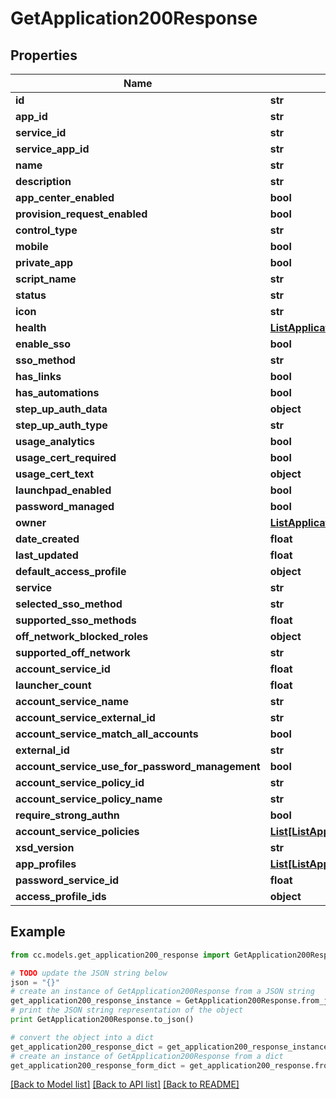 # GetApplication200Response


## Properties
Name | Type | Description | Notes
------------ | ------------- | ------------- | -------------
**id** | **str** |  | [optional] 
**app_id** | **str** |  | [optional] 
**service_id** | **str** |  | [optional] 
**service_app_id** | **str** |  | [optional] 
**name** | **str** |  | [optional] 
**description** | **str** |  | [optional] 
**app_center_enabled** | **bool** |  | [optional] 
**provision_request_enabled** | **bool** |  | [optional] 
**control_type** | **str** |  | [optional] 
**mobile** | **bool** |  | [optional] 
**private_app** | **bool** |  | [optional] 
**script_name** | **str** |  | [optional] 
**status** | **str** |  | [optional] 
**icon** | **str** |  | [optional] 
**health** | [**ListApplications200ResponseInnerHealth**](ListApplications200ResponseInnerHealth.md) |  | [optional] 
**enable_sso** | **bool** |  | [optional] 
**sso_method** | **str** |  | [optional] 
**has_links** | **bool** |  | [optional] 
**has_automations** | **bool** |  | [optional] 
**step_up_auth_data** | **object** |  | [optional] 
**step_up_auth_type** | **str** |  | [optional] 
**usage_analytics** | **bool** |  | [optional] 
**usage_cert_required** | **bool** |  | [optional] 
**usage_cert_text** | **object** |  | [optional] 
**launchpad_enabled** | **bool** |  | [optional] 
**password_managed** | **bool** |  | [optional] 
**owner** | [**ListApplications200ResponseInnerOwner**](ListApplications200ResponseInnerOwner.md) |  | [optional] 
**date_created** | **float** |  | [optional] 
**last_updated** | **float** |  | [optional] 
**default_access_profile** | **object** |  | [optional] 
**service** | **str** |  | [optional] 
**selected_sso_method** | **str** |  | [optional] 
**supported_sso_methods** | **float** |  | [optional] 
**off_network_blocked_roles** | **object** |  | [optional] 
**supported_off_network** | **str** |  | [optional] 
**account_service_id** | **float** |  | [optional] 
**launcher_count** | **float** |  | [optional] 
**account_service_name** | **str** |  | [optional] 
**account_service_external_id** | **str** |  | [optional] 
**account_service_match_all_accounts** | **bool** |  | [optional] 
**external_id** | **str** |  | [optional] 
**account_service_use_for_password_management** | **bool** |  | [optional] 
**account_service_policy_id** | **str** |  | [optional] 
**account_service_policy_name** | **str** |  | [optional] 
**require_strong_authn** | **bool** |  | [optional] 
**account_service_policies** | [**List[ListApplications200ResponseInnerAccountServicePoliciesInner]**](ListApplications200ResponseInnerAccountServicePoliciesInner.md) |  | [optional] 
**xsd_version** | **str** |  | [optional] 
**app_profiles** | [**List[ListApplications200ResponseInnerAppProfilesInner]**](ListApplications200ResponseInnerAppProfilesInner.md) |  | [optional] 
**password_service_id** | **float** |  | [optional] 
**access_profile_ids** | **object** |  | [optional] 

## Example

```python
from cc.models.get_application200_response import GetApplication200Response

# TODO update the JSON string below
json = "{}"
# create an instance of GetApplication200Response from a JSON string
get_application200_response_instance = GetApplication200Response.from_json(json)
# print the JSON string representation of the object
print GetApplication200Response.to_json()

# convert the object into a dict
get_application200_response_dict = get_application200_response_instance.to_dict()
# create an instance of GetApplication200Response from a dict
get_application200_response_form_dict = get_application200_response.from_dict(get_application200_response_dict)
```
[[Back to Model list]](../README.md#documentation-for-models) [[Back to API list]](../README.md#documentation-for-api-endpoints) [[Back to README]](../README.md)


